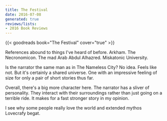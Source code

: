 ```yaml
---
title: The Festival
date: 2016-07-08
generated: true
reviews/lists:
- 2016 Book Reviews
---
```

{{< goodreads book="The Festival" cover="true" >}}

References abound to things I've heard of before. Arkham. The Necronomicon. The mad Arab Abdul Alhazred. Miskatonic University.  

Is the narrator the same man as in The Nameless City? No idea. Feels like not. But it's certainly a shared universe. One with an impressive feeling of size for only a pair of short stories thus far.  

<!--more-->

Overall, there's a big more character here. The narrator has a sliver of personality. They interact with their surroundings rather than just going on a terrible ride. It makes for a fast stronger story in my opinion.  

I see why some people really love the world and extended mythos Lovecrafy begat.


